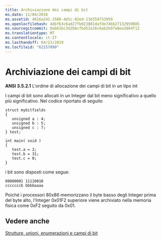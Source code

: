 ```yaml
---
title: Archiviazione dei campi di bit
ms.date: 11/04/2016
ms.assetid: 4816a241-1580-4d1c-82ed-13d359733959
ms.openlocfilehash: 4dbfb3c6ad27fb023881dafde74bb27132959085
ms.sourcegitcommit: 0ab61bc3d2b6cfbd52a16c6ab2b97a8ea1864f12
ms.translationtype: MT
ms.contentlocale: it-IT
ms.lasthandoff: 04/23/2019
ms.locfileid: "62157890"
---
```

# <a name="storage-of-bit-fields"></a>Archiviazione dei campi di bit

**ANSI 3.5.2.1** L'ordine di allocazione dei campi di bit in un tipo int

I campi di bit sono allocati in un Integer dal bit meno significativo a quello più significativo. Nel codice riportato di seguito

```
struct mybitfields
{
   unsigned a : 4;
   unsigned b : 5;
   unsigned c : 7;
} test;

int main( void )
{
   test.a = 2;
   test.b = 31;
   test.c = 0;
}
```

i bit sono disposti come segue:

```
00000001 11110010
cccccccb bbbbaaaa
```

Poiché i processori 80x86 memorizzano il byte basso degli Integer prima del byte alto, l'Integer 0x01F2 superiore viene archiviato nella memoria fisica come 0xF2 seguito da 0x01.

## <a name="see-also"></a>Vedere anche

[Strutture, unioni, enumerazioni e campi di bit](../c-language/structures-unions-enumerations-and-bit-fields.md)
